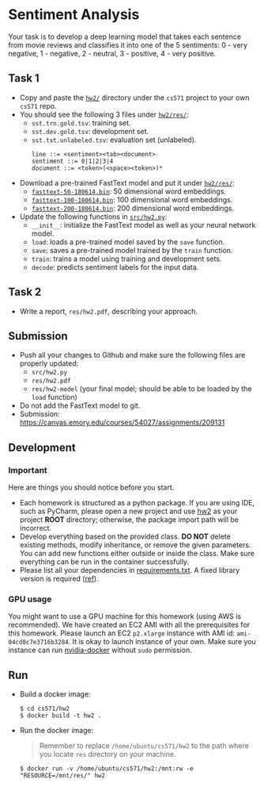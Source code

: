 Sentiment Analysis
=====

Your task is to develop a deep learning model that takes each sentence from movie reviews and classifies it into one of the 5 sentiments: 0 - very negative, 1 - negative, 2 - neutral, 3 - positive, 4 - very positive.


## Task 1

* Copy and paste the [`hw2/`](.) directory under the `cs571` project to your own `cs571` repo.
* You should see the following 3 files under [`hw2/res/`](res):
  * `sst.trn.gold.tsv`: training set.
  * `sst.dev.gold.tsv`: development set.
  * `sst.tst.unlabeled.tsv`: evaluation set (unlabeled).
    ```
    line ::= <sentiment><tab><document>
    sentiment ::= 0|1|2|3|4
    document ::= <token>(<space><token>)*
    ```
* Download a pre-trained FastText model and put it under [`hw2/res/`](res):
  * [`fasttext-50-180614.bin`](https://s3.amazonaws.com/elit-public/resources/embedding/fasttext-50-180614.bin): 50 dimensional word embeddings.
  * [`fasttext-100-180614.bin`](https://s3.amazonaws.com/elit-public/resources/embedding/fasttext-100-180614.bin): 100 dimensional word embeddings.
  * [`fasttext-200-180614.bin`](https://s3.amazonaws.com/elit-public/resources/embedding/fasttext-50-180614.bin): 200 dimensional word embeddings.
* Update the following functions in [`src/hw2.py`](src/hw2.py):
  * `__init__`: initialize the FastText model as well as your neural network model.
  * `load`: loads a pre-trained model saved by the `save` function.
  * `save`: saves a pre-trained model trained by the `train` function.
  * `train`: trains a model using training and development sets.
  * `decode`: predicts sentiment labels for the input data.


## Task 2

* Write a report, `res/hw2.pdf`, describing your approach.


## Submission

* Push all your changes to Github and make sure the following files are properly updated:
  * `src/hw2.py`
  * `res/hw2.pdf`
  * `res/hw2-model` (your final model; should be able to be loaded by the `load` function)
* Do not add the FastText model to git.
* Submission: https://canvas.emory.edu/courses/54027/assignments/209131


## Development

### Important

Here are things you should notice before you start.

* Each homework is structured as a python package. If you are using IDE, such as PyCharm, please open a new project and use [hw2](.) as your project **ROOT** directory; otherwise, the package import path will be incorrect. 
* Develop everything based on the provided class. **DO NOT** delete existing methods, modify inheritance, or remove the given parameters. You can add new functions either outside or inside the class. Make sure everything can be run in the container successfully. 
* Please list all your dependencies in [requirements.txt](requirements.txt). A fixed library version is required ([ref](https://pip.readthedocs.io/en/1.1/requirements.html)).

### GPU usage
 
You might want to use a GPU machine for this homework (using AWS is recommended).
We have created an EC2 AMI with all the prerequisites for this homework.
Please launch an EC2 `p2.xlarge` instance with AMI id:  `ami-04cd8c7e3716b3284`.
It is okay to launch instance of your own.
Make sure you instance can run [nvidia-docker](https://github.com/NVIDIA/nvidia-docker) without `sudo` permission.


## Run

* Build a docker image:
  ```
  $ cd cs571/hw2
  $ docker build -t hw2 .
  ```
* Run the docker image:
  > Remember to replace `/home/ubuntu/cs571/hw2` to the path where you locate `res` directory on your machine.
  ```
  $ docker run -v /home/ubuntu/cs571/hw2:/mnt:rw -e "RESOURCE=/mnt/res/" hw2
  ```